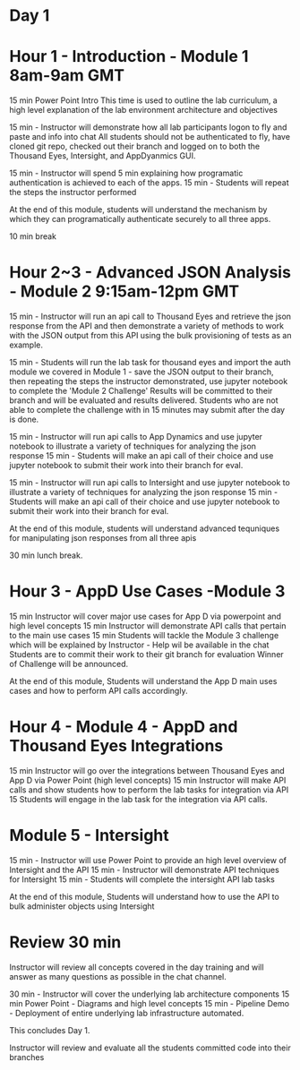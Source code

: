Day 1 
=====

Hour 1 - Introduction - Module 1 8am-9am GMT
=================================
15 min Power Point Intro
This time is used to outline the lab curriculum, a high level explanation of the lab environment architecture and objectives 

15 min - Instructor will demonstrate how all lab participants logon to fly and paste and info into chat
All students should not be authenticated to fly, have cloned git repo, checked out their branch and logged on to both the 
Thousand Eyes, Intersight, and AppDyanmics GUI.

15 min - Instructor will spend 5 min explaining how programatic authentication is achieved to each of the apps.
15 min - Students will repeat the steps the instructor performed 

At the end of this module, students will understand the mechanism by which they can programatically authenticate securely to all
three apps.

10 min break


Hour 2~3 - Advanced JSON Analysis - Module 2 9:15am-12pm GMT
==========================================

15 min - Instructor will run an api call to Thousand Eyes and retrieve the json response from the API and then demonstrate
a variety of methods to work with the JSON output from this API using the bulk provisioning of tests as an example.

15 min - Students will run the lab task for thousand eyes and import the auth module we covered in Module 1 - save the JSON output
to their branch, then repeating the steps the instructor demonstrated, use jupyter notebook to complete the 'Module 2 Challenge'
Results will be committed to their branch and will be evaluated and results delivered. Students who are not able to complete the challenge with in 
15 minutes may submit after the day is done.

15 min - Instructor will run api calls to App Dynamics and use jupyter notebook to illustrate a variety of techniques for analyzing
the json response
15 min - Students will make an api call of their choice and use jupyter notebook to submit their work into their branch for eval.

15 min - Instructor will run api calls to Intersight and use jupyter notebook to illustrate a variety of techniques for analyzing
the json response
15 min - Students will make an api call of their choice and use jupyter notebook to submit their work into their branch for eval.

At the end of this module, students will understand advanced tequniques for manipulating json responses from all three apis 

30 min lunch break.

Hour 3 - AppD Use Cases -Module 3
=================================

15 min Instructor will cover major use cases for App D via powerpoint and high level concepts
15 min Instructor will demonstrate API calls that pertain to the main use cases
15 min Students will tackle the Module 3 challenge which will be explained by Instructor - Help wil be available in the chat
Students are to commit their work to their git branch for evaluation
Winner of Challenge will be announced.

At the end of this module, Students will understand the App D main uses cases and how to perform API calls accordingly.

Hour 4 -  Module 4 - AppD and Thousand Eyes Integrations
========================================================
15 min Instructor will go over the integrations between Thousand Eyes and App D via Power Point (high level concepts)
15 min Instructor will make API calls and show students how to perform the lab tasks for integration via API
15 Students will engage in the lab task for the integration via API calls.

Module 5 - Intersight 
======================
15 min - Instructor will use Power Point to provide an high level overview of Intersight and the API
15 min - Instructor will demonstrate API techniques for Intersight
15 min - Students will complete the intersight API lab tasks

At the end of this module, Students will understand how to use the API to bulk administer objects using Intersight

Review 30 min
=================

Instructor will review all concepts covered in the day training and will answer as many questions as possible in the chat 
channel.

30 min - Instructor will cover the underlying lab architecture components 
15 min Power Point - Diagrams and high level concepts
15 min - Pipeline Demo - Deployment of entire underlying lab infrastructure automated.

This concludes Day 1.

Instructor will review and evaluate all the students committed code into their branches 
















